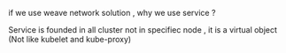 if we use weave network solution , why we use service ?

Service is founded in all cluster not in specifiec node , it  is a virtual object
(Not like kubelet and kube-proxy)
